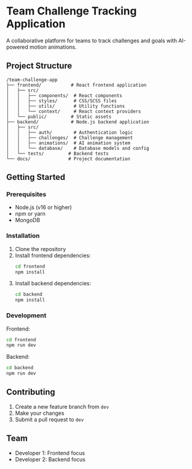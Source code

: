 # Team Challenge Tracking Application

A collaborative platform for teams to track challenges and goals with AI-powered motion animations.

## Project Structure

```
/team-challenge-app
├── frontend/           # React frontend application
│   ├── src/
│   │   ├── components/  # React components
│   │   ├── styles/      # CSS/SCSS files
│   │   ├── utils/       # Utility functions
│   │   └── context/     # React context providers
│   └── public/         # Static assets
├── backend/            # Node.js backend application
│   ├── src/
│   │   ├── auth/        # Authentication logic
│   │   ├── challenges/  # Challenge management
│   │   ├── animations/  # AI animation system
│   │   └── database/    # Database models and config
│   └── tests/         # Backend tests
└── docs/              # Project documentation
```

## Getting Started

### Prerequisites
- Node.js (v16 or higher)
- npm or yarn
- MongoDB

### Installation

1. Clone the repository
2. Install frontend dependencies:
   ```bash
   cd frontend
   npm install
   ```
3. Install backend dependencies:
   ```bash
   cd backend
   npm install
   ```

### Development

Frontend:
```bash
cd frontend
npm run dev
```

Backend:
```bash
cd backend
npm run dev
```

## Contributing

1. Create a new feature branch from `dev`
2. Make your changes
3. Submit a pull request to `dev`

## Team

- Developer 1: Frontend focus
- Developer 2: Backend focus

